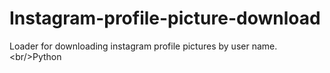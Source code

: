 # Instagram-profile-picture-download
Loader for downloading instagram profile pictures by user name. &lt;br/>Python
